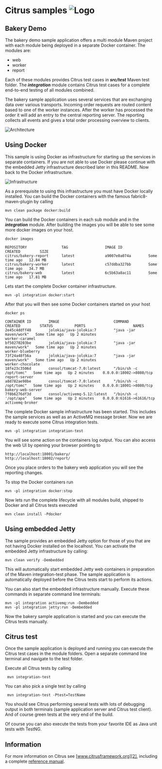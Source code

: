 Citrus samples ![Logo][1]
==============

Bakery Demo
---------

The bakery demo sample application offers a multi module Maven project with each module being deployed in a separate
Docker container. The modules are:

* web
* worker
* report

Each of these modules provides Citrus test cases in ***src/test*** Maven test folder. The ***integration*** module contains Citrus
test cases for a complete end-to-end testing of all modules combined.

The bakery sample application uses several services that are exchanging data over various transports. Incoming order requests are routed content based
to one of the worker instances. After the worker has processed the order it will add an entry to the central reporting server. The reporting collects
all events and gives a total order processing overview to clients.

![Architecture](src/images/architecture.png)

Using Docker
---------

This sample is using Docker as infrastructure for starting up the services in separate containers. If you are not able to use Docker please
continue with the embedded Jetty infrastructure described later in this README. Now back to the Docker infrastructure.

![Infrastructure](src/images/infrastructure.png)

As a prerequisite to using this infrastructure you must have Docker locally installed. You can build the Docker containers 
with the famous fabric8-maven-plugin by calling

```
mvn clean package docker:build
```

You can build the Docker containers in each sub module and in the ***integration*** module. After building the images
you will be able to see some more docker images on your host.

```
docker images

REPOSITORY                TAG                 IMAGE ID            CREATED         SIZE
citrus/bakery-report      latest              a9007e0a074a        Some time ago   12.84 MB
citrus/bakery-worker      latest              c57ddba327bb        Some time ago   34.7 MB
citrus/bakery-web         latest              6c5b63a8ac11        Some time ago   17.81 MB
```

Lets start the complete Docker container infrastructure.

```
mvn -pl integration docker:start
```

After that you will then see some Docker containers started on your host

```
docker ps

CONTAINER ID        IMAGE                         COMMAND                  CREATED         STATUS          PORTS                      NAMES
2e45c4ddff48        jolokia/java-jolokia:7        "java -jar maven/work"   Some time ago   Up 2 minutes                               worker-caramel
bf50270203be        jolokia/java-jolokia:7        "java -jar maven/work"   Some time ago   Up 2 minutes                               worker-blueberry
73f24a48f56a        jolokia/java-jolokia:7        "java -jar maven/work"   Some time ago   Up 2 minutes                               worker-chocolate
18fe23c3506d        consol/tomcat-7.0:latest      "/bin/sh -c /opt/tomc"   Some time ago   Up 2 minutes    0.0.0.0:18002->8080/tcp    report-server
a8d782ae98be        consol/tomcat-7.0:latest      "/bin/sh -c /opt/tomc"   Some time ago   Up 2 minutes    0.0.0.0:18001->8080/tcp    bakery-web-server
7f0b6276df3d        consol/activemq-5.12:latest   "/bin/sh -c '/opt/apa"   Some time ago   Up 2 minutes    0.0.0.0:61616->61616/tcp   activemq-broker
```

The complete Docker sample infrastructure has been started. This includes the sample services as well as an ActiveMQ 
message broker. Now we are ready to execute some Citrus integration tests.

```
mvn -pl integration integration-test
```

You will see some action on the containers log output. You can also access the web UI by opening your browser pointing to

```
http://localhost:18001/bakery/
http://localhost:18002/report/
```

Once you place orders to the bakery web application you will see the reporting changes.

To stop the Docker containers run

```
mvn -pl integration docker:stop
```

Now lets run the complete lifecycle with all modules build, shipped to Docker and all Citrus tests executed

```
mvn clean install -Pdocker
```

Using embedded Jetty
---------

The sample provides an embedded Jetty option for those of you that are not having Docker installed on the localhost. You can activate
the embedded Jetty infrastructure by calling:

```
mvn clean verify -Dembedded
```

This will automatically start embedded Jetty web containers in preparation of the Maven integration-test phase. The sample application is
automatically deployed before the Citrus tests start to perform its actions.

You can also start the embedded infrastructure manually. Execute these commands in separate command line terminals:

```
mvn -pl integration activemq:run -Dembedded
mvn -pl integration jetty:run -Dembedded
```

Now the bakery sample application is started and you can execute the Citrus tests manually.

Citrus test
---------

Once the sample application is deployed and running you can execute the Citrus test cases in the module folders.
Open a separate command line terminal and navigate to the test folder.

Execute all Citrus tests by calling

     mvn integration-test

You can also pick a single test by calling

     mvn integration-test -Ptest=TestName

You should see Citrus performing several tests with lots of debugging output in both terminals (sample application server
and Citrus test client). And of course green tests at the very end of the build.

Of course you can also execute the tests from your favorite IDE as Java unit tests with TestNG.

Information
---------

For more information on Citrus see [www.citrusframework.org][2], including
a complete [reference manual][3].

 [1]: http://www.citrusframework.org/img/brand-logo.png "Citrus"
 [2]: http://www.citrusframework.org
 [3]: http://www.citrusframework.org/reference/html/
